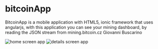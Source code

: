 # bitcoinApp
BitcoinApp is a mobile application with HTML5, ionic framework that uses angularjs, with this application you can see your mining dashboard, by reading the JSON stream from mining.bitcoin.cz
Giovanni Buscarino

![home screen app]('giovybus/bitcoinApp/blob/master/www/img/Screenshot_2015-04-09-17-15-09.png')
![details screen app]('https://raw.githubusercontent.com/giovybus/bitcoinApp/master/www/img/Screenshot_2015-04-09-16-56-25.png')
